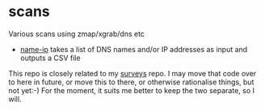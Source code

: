 # scans

Various scans using zmap/xgrab/dns etc

- [name-ip](./name-ip) takes a list of DNS names and/or IP addresses as input
  and outputs a CSV file

This repo is closely related to my [surveys](https://github.com/sftcd/surveys) repo.
I may move that code over to here in future, or move this to there, or otherwise 
rationalise things, but not yet:-) For the moment, it suits me better to keep
the two separate, so I will.



